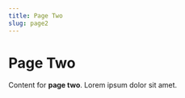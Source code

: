 ```yaml
---
title: Page Two
slug: page2
---
```


# Page Two

Content for **page two**. Lorem ipsum dolor sit amet.